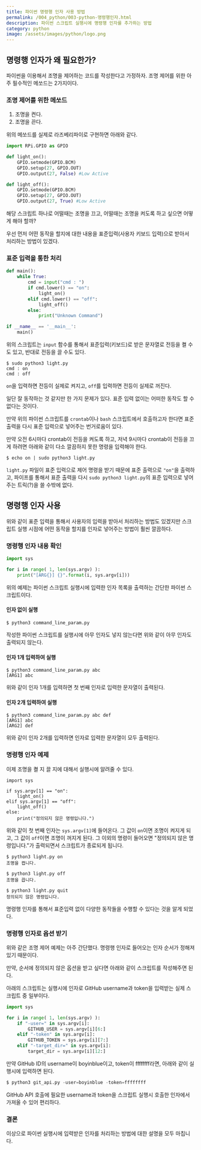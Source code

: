 ```yaml
---
title: 파이썬 명령행 인자 사용 방법
permalink: /004_python/003-python-명령행인자.html
description: 파이썬 스크립트 실행시에 명령행 인자를 추가하는 방법
category: python
image: /assets/images/python/logo.png
---
```

명령행 인자가 왜 필요한가?
---


파이썬을 이용해서 조명을 제어하는 코드를 작성한다고 가정하자. 
조명 제어를 위한 아주 필수적인 메쏘드는 2가지이다. 


### 조명 제어를 위한 메쏘드


1. 조명을 켠다.
2. 조명을 끈다. 


위의 메쏘드를 실제로 라즈베리파이로 구현하면 아래와 같다. 


```python
import RPi.GPIO as GPIO

def light_on():
    GPIO.setmode(GPIO.BCM)
    GPIO.setup(27, GPIO.OUT)
    GPIO.output(27, False) #Low Active

def light_off():
    GPIO.setmode(GPIO.BCM)
    GPIO.setup(27, GPIO.OUT)
    GPIO.output(27, True) #Low Active
```


해당 스크립트 하나로 어떨때는 조명을 끄고, 
어떨때는 조명을 켜도록 하고 싶으면 어떻게 해야 할까? 


우선 먼저 어떤 동작을 할지에 대한 내용을 
표준입력(사용자 키보드 입력)으로 받아서 처리하는 방법이 있겠다.


### 표준 입력을 통한 처리


```python
def main():
    while True:
        cmd = input("cmd : ")
        if cmd.lower() == "on":
            light_on()
        elif cmd.lower() == "off":
            light_off()
        else:
            print("Unknown Command")

if __name__ == '__main__':
    main()
```


위의 스크립트는 <code>input</code> 함수를 통해서 
표준입력(키보드)로 받은 문자열로 전등을 켤 수도 있고, 
반대로 전등을 끌 수도 있다. 


```
$ sudo python3 light.py
cmd : on
cmd : off
```


<code>on</code>을 입력하면 전등이 실제로 켜지고, 
<code>off</code>를 입력하면 전등이 실제로 꺼진다. 


일단 잘 동작하는 것 같지만 한 가지 문제가 있다. 
표준 입력 없이는 어떠한 동작도 할 수 없다는 것이다. 


만약 위의 파이썬 스크립트를 <code>crontab</code>이나 
<code>bash</code> 스크립트에서 호출하고자 한다면 
표준 출력을 다시 표준 입력으로 넣어주는 번거로움이 있다. 


만약 오전 6시마다 crontab이 전등을 켜도록 하고, 
저녁 9시마다 crontab이 전등을 끄게 하려면 
아래와 같이 다소 깔끔하지 못한 명령을 입력해야 한다. 


```
$ echo on | sudo python3 light.py
```


<code>light.py</code> 파일이 표준 입력으로 제어 명령을 받기 때문에 
표준 출력으로 <code>"on"</code>을 출력하고, 파이프를 통해서 
표준 출력을 다시 <code>sudo python3 light.py</code>의 
표준 입력으로 넣어주는 트릭(?)을 쓸 수밖에 없다.


명령행 인자 사용
---


위와 같이 표준 입력을 통해서 사용자의 입력을 받아서 처리하는 방법도 있겠지만 
스크립트 실행 시점에 어떤 동작을 할지를 인자로 넣어주는 방법이 훨씬 깔끔하다. 


### 명령행 인자 내용 확인


```python
import sys

for i in range( 1, len(sys.argv) ):
    print("[ARG{}] {}".format(i, sys.argv[i]))
```


위의 예제는 파이썬 스크립트 실행시에 입력한 인자 목록을 
출력하는 간단한 파이썬 스크립트이다. 


#### 인자 없이 실행


```
$ python3 command_line_param.py

```


작성한 파이썬 스크립트를 실행시에 아무 인자도 넣지 않는다면 
위와 같이 아무 인자도 출력되지 않는다. 


#### 인자 1개 입력하여 실행


```
$ python3 command_line_param.py abc
[ARG1] abc
```


위와 같이 인자 1개를 입력하면 첫 번째 인자로 입력한 문자열이 출력된다. 


#### 인자 2개 입력하여 실행


```
$ python3 command_line_param.py abc def
[ARG1] abc
[ARG2] def
```


위와 같이 인자 2개를 입력하면 인자로 입력한 문자열이 모두 출력된다. 


### 명령행 인자 예제


이제 조명을 켤 지 끌 지에 대해서 실행시에 알려줄 수 있다. 


```
import sys

if sys.argv[1] == "on":
    light_on()
elif sys.argv[1] == "off":
    light_off()
else:
    print("정의되지 않은 명령입니다.")
```


위와 같이 첫 번째 인자는 <code>sys.argv[1]</code>에 들어온다. 
그 값이 <code>on</code>이면 조명이 켜지게 되고, 
그 값이 <code>off</code>이면 조명이 꺼지게 된다. 
그 이외의 명령이 들어오면 "정의되지 않은 명령입니다."가 출력되면서 
스크립트가 종료되게 됩니다. 


```
$ python3 light.py on
조명을 켭니다.

$ python3 light.py off
조명을 끕니다.

$ python3 light.py quit
정의되지 않은 명령입니다.
```


명령행 인자를 통해서 표준입력 없이 다양한 동작들을 
수행할 수 있다는 것을 알게 되었다. 


### 명령행 인자로 옵션 받기


위와 같은 조명 제어 예제는 아주 간단했다. 
명령행 인자로 들어오는 인자 순서가 정해져 있기 때문이다. 


만약, 순서에 정의되지 않은 옵션을 받고 싶다면 
아래와 같이 스크립트를 작성해주면 된다. 


아래의 스크립트는 실행시에 인자로 
GitHub username과 token을 입력받는 실제 스크립트 중 일부이다. 


```python
import sys

for i in range( 1, len(sys.argv) ):
    if "-user=" in sys.argv[i]:
        GITHUB_USER = sys.argv[i][6:]
    elif "-token" in sys.argv[i]:
        GITHUB_TOKEN = sys.argv[i][7:]
    elif "-target_dir=" in sys.argv[i]:
        target_dir = sys.argv[i][12:]
```


만약 GitHub ID의 username이 boyinblue이고, token이 ffffffff라면, 
아래와 같이 실행시에 입력하면 된다. 


```python
$ python3 git_api.py -user=boyinblue -token=ffffffff
```


GitHub API 호출에 필요한 username과 token을 
스크립트 실행시 호출한 인자에서 가져올 수 있어 편리하다. 


### 결론


이상으로 파이썬 실행시에 입력받은 인자를 처리하는 방법에 대한 설명을 
모두 마칩니다. 

